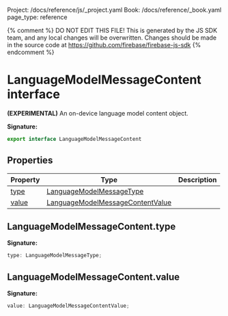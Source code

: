 Project: /docs/reference/js/_project.yaml
Book: /docs/reference/_book.yaml
page_type: reference

{% comment %}
DO NOT EDIT THIS FILE!
This is generated by the JS SDK team, and any local changes will be
overwritten. Changes should be made in the source code at
https://github.com/firebase/firebase-js-sdk
{% endcomment %}

# LanguageModelMessageContent interface
<b>(EXPERIMENTAL)</b> An on-device language model content object.

<b>Signature:</b>

```typescript
export interface LanguageModelMessageContent 
```

## Properties

|  Property | Type | Description |
|  --- | --- | --- |
|  [type](./ai.languagemodelmessagecontent.md#languagemodelmessagecontenttype) | [LanguageModelMessageType](./ai.md#languagemodelmessagetype) |  |
|  [value](./ai.languagemodelmessagecontent.md#languagemodelmessagecontentvalue) | [LanguageModelMessageContentValue](./ai.md#languagemodelmessagecontentvalue) |  |

## LanguageModelMessageContent.type

<b>Signature:</b>

```typescript
type: LanguageModelMessageType;
```

## LanguageModelMessageContent.value

<b>Signature:</b>

```typescript
value: LanguageModelMessageContentValue;
```
